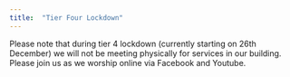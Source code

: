 ```yaml
---
title:  "Tier Four Lockdown"
---
```

Please note that during tier 4 lockdown (currently starting on 26th December) we will not be meeting physically for services in our building. Please join us as we worship online via Facebook and Youtube.
